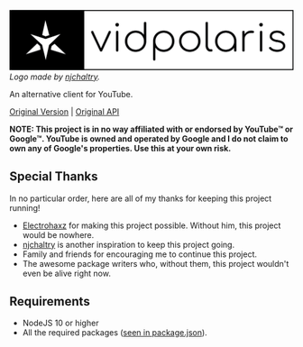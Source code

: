 ![vidpolaris](images/black_on_white.png)
*Logo made by [njchaltry](https://github.com/njchaltry).*

An alternative client for YouTube.

[Original Version](https://github.com/n0rmancodes/vidpolaris) | [Original API](https://github.com/n0rmancodes/vidpolarisAPI)

**NOTE: This project is in no way affiliated with or endorsed by YouTube™ or Google™. YouTube is owned and operated by Google and I do not claim to own any of Google's properties. Use this at your own risk.**

## Special Thanks
In no particular order, here are all of my thanks for keeping this project running!

- [Electrohaxz](http://electrohaxz.tk) for making this project possible. Without him, this project would be nowhere.
- [njchaltry](https://github.com/njchaltry) is another inspiration to keep this project going.
- Family and friends for encouraging me to continue this project.
- The awesome package writers who, without them, this project wouldn't even be alive right now.

## Requirements
- NodeJS 10 or higher
- All the required packages ([seen in package.json](https://github.com/n0rmancodes/vidpolaris-rw/blob/master/package.json)).
